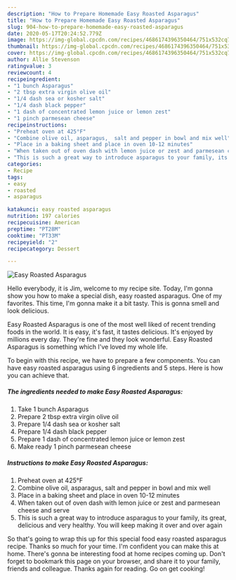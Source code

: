 ```yaml
---
description: "How to Prepare Homemade Easy Roasted Asparagus"
title: "How to Prepare Homemade Easy Roasted Asparagus"
slug: 904-how-to-prepare-homemade-easy-roasted-asparagus
date: 2020-05-17T20:24:52.779Z
image: https://img-global.cpcdn.com/recipes/4686174396350464/751x532cq70/easy-roasted-asparagus-recipe-main-photo.jpg
thumbnail: https://img-global.cpcdn.com/recipes/4686174396350464/751x532cq70/easy-roasted-asparagus-recipe-main-photo.jpg
cover: https://img-global.cpcdn.com/recipes/4686174396350464/751x532cq70/easy-roasted-asparagus-recipe-main-photo.jpg
author: Allie Stevenson
ratingvalue: 3
reviewcount: 4
recipeingredient:
- "1 bunch Asparagus"
- "2 tbsp extra virgin olive oil"
- "1/4 dash sea or kosher salt"
- "1/4 dash black pepper"
- "1 dash of concentrated lemon juice or lemon zest"
- "1 pinch parmesean cheese"
recipeinstructions:
- "Preheat oven at 425°F"
- "Combine olive oil, asparagus,  salt and pepper in bowl and mix well"
- "Place in a baking sheet and place in oven 10-12 minutes"
- "When taken out of oven dash with lemon juice or zest and parmesean cheese and serve"
- "This is such a great way to introduce asparagus to your family, its great,  delicious and very healthy.  You will keep making it over and over again"
categories:
- Recipe
tags:
- easy
- roasted
- asparagus

katakunci: easy roasted asparagus 
nutrition: 197 calories
recipecuisine: American
preptime: "PT28M"
cooktime: "PT33M"
recipeyield: "2"
recipecategory: Dessert

---
```



![Easy Roasted Asparagus](https://img-global.cpcdn.com/recipes/4686174396350464/751x532cq70/easy-roasted-asparagus-recipe-main-photo.jpg)

Hello everybody, it is Jim, welcome to my recipe site. Today, I'm gonna show you how to make a special dish, easy roasted asparagus. One of my favorites. This time, I'm gonna make it a bit tasty. This is gonna smell and look delicious.

Easy Roasted Asparagus is one of the most well liked of recent trending foods in the world. It is easy, it's fast, it tastes delicious. It's enjoyed by millions every day. They're fine and they look wonderful. Easy Roasted Asparagus is something which I've loved my whole life.




To begin with this recipe, we have to prepare a few components. You can have easy roasted asparagus using 6 ingredients and 5 steps. Here is how you can achieve that.

<!--inarticleads1-->

##### The ingredients needed to make Easy Roasted Asparagus:

1. Take 1 bunch Asparagus
1. Prepare 2 tbsp extra virgin olive oil
1. Prepare 1/4 dash sea or kosher salt
1. Prepare 1/4 dash black pepper
1. Prepare 1 dash of concentrated lemon juice or lemon zest
1. Make ready 1 pinch parmesean cheese




<!--inarticleads2-->

##### Instructions to make Easy Roasted Asparagus:

1. Preheat oven at 425°F
1. Combine olive oil, asparagus,  salt and pepper in bowl and mix well
1. Place in a baking sheet and place in oven 10-12 minutes
1. When taken out of oven dash with lemon juice or zest and parmesean cheese and serve
1. This is such a great way to introduce asparagus to your family, its great,  delicious and very healthy.  You will keep making it over and over again




So that's going to wrap this up for this special food easy roasted asparagus recipe. Thanks so much for your time. I'm confident you can make this at home. There's gonna be interesting food at home recipes coming up. Don't forget to bookmark this page on your browser, and share it to your family, friends and colleague. Thanks again for reading. Go on get cooking!
